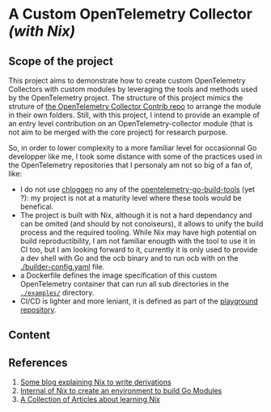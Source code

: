 # A Custom OpenTelemetry Collector *(with Nix)*

## Scope of the project

This project aims to demonstrate how to create custom OpenTelemetry Collectors with custom modules by leveraging the tools and methods used by the OpenTelemetry project.
The structure of this project mimics the struture of [the OpenTelemetry Collector Contrib repo](https://github.com/open-telemetry/opentelemetry-collector-contrib) to arrange the module in their own folders.
Still, with this project, I intend to provide an example of an entry level contribution on an OpenTelemetry-collector module (that is not aim to be merged with the core project) for research purpose.

So, in order to lower complexity to a more familiar level for occasionnal Go developper like me, I took some distance with some of the practices used in the OpenTelemetry repositories that I personaly am not so big of a fan of, like:

- I do not use [chloggen](https://go.opentelemetry.io/build-tools/chloggen) no any of the [opentelemetry-go-build-tools](https://github.com/open-telemetry/opentelemetry-go-build-tools) (yet ?): my project is not at a maturity level where these tools would be benefical.
- The project is built with Nix, although it is not a hard dependancy and can be omited (and should by not conoiseurs), it allows to unify the build process and the required tooling. While Nix may have high potential on build reproductibility, I am not familiar enougth with the tool to use it in CI too, but I am looking forward to it, currently it is only used to provide a dev shell with Go and the ocb binary and to run ocb with on the [./builder-config.yaml](./builder-config.yaml) file.
- a Dockerfile defines the image specification of this custom OpenTelemetry container that can run all sub directories in the [`./examples/`](./examples/) directory.
- CI/CD is lighter and more leniant, it is defined as part of the [playground repository](../.github/workflows/otlecol-custom.yml).

## Content


## References

1. [Some blog explaining Nix to write derivations][1]
2. [Internal of Nix to create an environment to build Go Modules][2]
3. [A Collection of Articles about learning Nix][3]

[1]: https://blog.ysndr.de/posts/internals/2021-01-01-flake-ification/
[2]: https://github.com/NixOS/nixpkgs/blob/e3fbbb1d108988069383a78f424463e6be087707/pkgs/development/go-packages/generic/default.nix#L92-L110
[3]: https://ianthehenry.com/posts/how-to-learn-nix/
